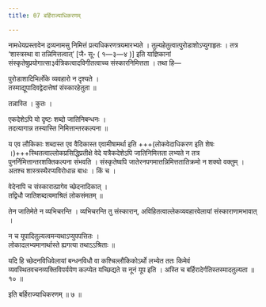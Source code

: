 ```yaml
---
title: 07 बर्हिराज्याधिकरणम्

---
```


नामधेयप्रस्तावेन द्रव्यनामसु निमित्तं प्रत्यधिकरणत्रयमारभ्यते । तुल्यहेतुत्वात्पुरोडाशोऽप्युगाहृतः । तत्र ‘शास्त्रस्था वा तन्निमित्तत्वात्’ \[जै॰ सू॰ ( १—३—४ )\]  इति याज्ञिकानां संस्कृतेषुप्रयोगात्सा३र्वत्रिकत्वादविगीतत्वाच्च संस्कारनिमित्तता । तथा हि—

पुरोडाशादिभिर्लोके व्यवहारो न दृश्यते ।  
तस्माद्यूपादिवद्वेदात्तेषां संस्कारहेतुता ॥  


तन्नास्ति । कुतः ।

एकदेशेऽपि यो दृष्टः शब्दो जातिनिबन्धनः ।  
तदत्यागान्न तस्यास्ति निमित्तान्तरकल्पना ॥  


य एव लौकिकाः शब्दास्त एव वैदिकास्त एवामीषामर्था इति +++(लोकवेदाधिकरण इति शेषः ।)+++स्थितत्वाल्लोकप्रसिद्धिप्रतीक्षे वेदे यत्रैकदेशेऽपि जातिनिमित्तता लभ्यते न तत्र पुनर्निमित्तान्तरशक्तिकल्पना संभवति । संस्कृतेष्वपि जातेरनपगमात्तन्निमित्ततातिक्रमो न शक्यो वक्तुम् । अतश्च शास्त्रस्थैरप्यविरोधान्न बाधः । किं च ।

वेदेनापि च संस्कारात्प्रागेव च्छेदनादिकात् ।  
तद्विधौ जातिशब्दत्वमाश्रितं लोकसंमतम् ॥  


तेन जातिमेते न व्यभिचरन्ति । व्यभिचरन्ति तु संस्कारान्, अविहितत्वाल्लेकव्यवहारवेलायां संस्काराणामभावात् ।

न च यूपादितुल्यत्वमन्यथाऽप्युपपत्तितः ।  
लोकादलभ्यमानार्थास्ते ह्यगत्या तथाऽऽश्रिताः ॥  


यदि हि च्छेदनविधिवेलायां बन्धनविधौ वा कश्चिल्लौकिकोऽर्थो लभ्येत ततः किमेवं व्यवस्थितवचनव्यक्तिविपर्ययेण कल्प्येत यच्छिद्यते स नूनं यूप इति । अस्ति च बर्हिरादेर्गतिस्तस्मादतुल्यता ॥ १० ॥

इति बर्हिराज्याधिकरणम् ॥ ७ ॥
